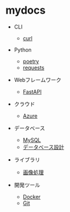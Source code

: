 # mydocs

- CLI
  - [curl](./CLI/curl.md)

- Python
  - [poetry](./Python/poetry.md)
  - [requests](./Python/requests.md)

- Webフレームワーク
  - [FastAPI](./Webフレームワーク/FastAPI.md)

- クラウド
  - [Azure](./クラウド/Azure.md)

- データベース
  - [MySQL](./データベース/MySQL.md)
  - [データベース設計](./データベース/データベース設計)

- ライブラリ
  - [画像処理](./ライブラリ/画像処理.md)

- 開発ツール
  - [Docker](./開発ツール/Docker.md)
  - [Git](./開発ツール/Git.md)
